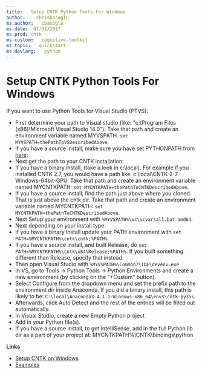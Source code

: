 ```yaml
---
title:   Setup CNTK Python Tools For Windows
author:    chrisbasoglu
ms.author:   cbasoglu
ms.date:  07/31/2017
ms.prod: cntk
ms.custom:   cognitive-toolkit
ms.topic:   quickstart
ms.devlang:   python 
---
```


# Setup CNTK Python Tools For Windows

If you want to use Python Tools for Visual Studio (PTVS):
* First determine your path to Visual studio (like: "c:\Program Files (x86)\Microsoft Visual Studio 14.0").  Take that path and create an environment variable named MYVSPATH.  `set MYVSPATH=thePathToVSDescribedAbove`.
* If you have a source install, make sure you have set PYTHONPATH from [here](./Setup-CNTK-on-Windows.md#pythonpath):
* Next get the path to your CNTK installation:
 * If you have a binary install, (take a look in c:\local). For example if you installed CNTK 2.7, you would have a path like: c:\local\CNTK-2-7-Windows-64bit-GPU.  Take that path and create an environment variable named MYCNTKPATH:  `set MYCNTKPATH=thePathToCNTKDescribedAbove`.
 * If you have a source install, find the path just above where you cloned.  That is just above the cntk dir. Take that path and create an environment variable named MYCNTKPATH: `set MYCNTKPATH=thePathToCNTKDescribedAbove`.
* Next Setup your environment with `%MYVSPATH%\vc\vcvarsall.bat amd64`.
* Next depending on your install type:
 * If you have a binary install update your PATH environment with `set PATH=%MYCNTKPATH%\cntk\cntk;%PATH%`.
 * If you have a source install, and built Release, do  `set PATH=%MYCNTKPATH%\cntk\x64\Release;%PATH%`. If you built something different than Release, specify that instead.
* Then open Visual Studio with `%MYVSPATH%\Common7\IDE\devenv.exe`
* In VS, go to Tools -> Python Tools -> Python Environments and create a new environment (by clicking on the "+Custom" button).
* Select Configure from the dropdown menu and set the prefix path to the environment dir inside Anaconda.  If you did a binary install, this path is likely to be:
`C:\local\Anaconda3-4.1.1-Windows-x86_64\envs\cntk-py35\`.
* Afterwards, click Auto Detect and the rest of the entries will be filled out automatically.
* In Visual Studio, create a new Empty Python project
* Add in your Python file(s).
* If you have a source install, to get IntelliSense, add in the full Python lib dir as a part of your project at: MYCNTKPATH%\CNTK\bindings\python

**Links**
* [Setup CNTK on Windows](./Setup-CNTK-on-Windows.md)
* [Examples](./Examples.md)
